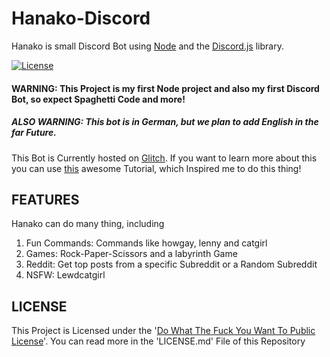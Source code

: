 # Hanako-Discord
Hanako is small Discord Bot using [Node](https://nodejs.org/) and the [Discord.js](https://discord.js.org) library.

[![License](https://img.shields.io/github/license/Fisch03/FischisDiscordBot.svg)](https://github.com/Fisch03/FischisDiscordBot/blob/master/LICENSE.md)

#### WARNING: This Project is my first Node project and also my first Discord Bot, so expect Spaghetti Code and more!

##### ALSO WARNING: This bot is in German, but we plan to add English in the far Future.

This Bot is Currently hosted on [Glitch](https://glitch.com/). If you want to learn more about this you can use [this](https://anidiotsguide_old.gitbooks.io/discord-js-bot-guide/content/other-guides/hosting-on-glitchcom.html) awesome Tutorial, which 
Inspired me to do this thing!

## FEATURES
Hanako can do many thing, including
1. Fun Commands: Commands like howgay, lenny and catgirl
2. Games: Rock-Paper-Scissors and a labyrinth Game
3. Reddit: Get top posts from a specific Subreddit or a Random Subreddit
4. NSFW: Lewdcatgirl

## LICENSE

This Project is Licensed under the '[Do What The Fuck You Want To Public License](http://www.wtfpl.net/)'. You can read more in the 'LICENSE.md' File of this Repository
